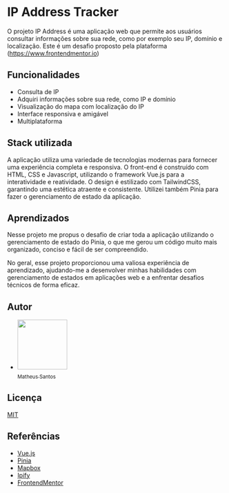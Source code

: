# IP Address Tracker

O projeto IP Address é uma aplicação web que permite aos usuários consultar informações sobre sua rede, como por exemplo seu IP, domínio e localização. Este é um desafio proposto pela plataforma (https://www.frontendmentor.io)

## Funcionalidades

- Consulta de IP
- Adquiri informações sobre sua rede, como IP e domínio
- Visualização do mapa com localização do IP
- Interface responsiva e amigável
- Multiplataforma

## Stack utilizada

A aplicação utiliza uma variedade de tecnologias modernas para fornecer uma experiência completa e responsiva. O front-end é construído com HTML, CSS e Javascript, utilizando o framework Vue.js para a interatividade e reatividade. O design é estilizado com TailwindCSS, garantindo uma estética atraente e consistente. Utilizei também Pinia para fazer o gerenciamento de estado da aplicação.

## Aprendizados

Nesse projeto me propus o desafio de criar toda a aplicação utilizando o gerenciamento de estado do Pinia, o que me gerou um código muito mais organizado, conciso e fácil de ser compreendido.

No geral, esse projeto proporcionou uma valiosa experiência de aprendizado, ajudando-me a desenvolver minhas habilidades com gerenciamento de estados em aplicações web e a enfrentar desafios técnicos de forma eficaz.
## Autor

- [<img loading="lazy" src="https://avatars.githubusercontent.com/u/83350374?v=4" width=115><br><sub>Matheus Santos</sub>](https://github.com/bigmathdev)
## Licença

[MIT](https://choosealicense.com/licenses/mit/)


## Referências
 - [Vue.js](https://vuejs.org/)
 - [Pinia](https://pinia.vuejs.org/)
 - [Mapbox](https://docs.mapbox.com/mapbox-gl-js/guides)
 - [Ipify](https://geo.ipify.org/)
 - [FrontendMentor](https://www.frontendmentor.io)

